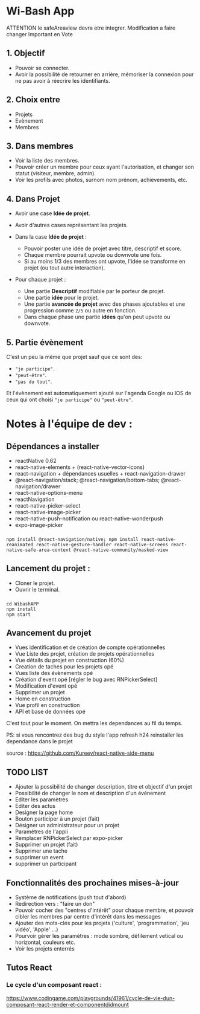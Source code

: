 # Wi-Bash App

ATTENTION le safeAreaview devra etre integrer.
Modification a faire changer Important en Vote

## 1. Objectif

-   Pouvoir se connecter.
-   Avoir la possibilité de retourner en arrière, mémoriser la connexion pour ne pas avoir à réecrire les identifiants.

## 2. Choix entre

-   Projets
-   Evènement
-   Membres

## 3. Dans membres

-   Voir la liste des membres.
-   Pouvoir créer un membre pour ceux ayant l'autorisation, et changer son statut (visiteur, membre, admin).
-   Voir les profils avec photos, surnom nom prénom, achievements, etc.

## 4. Dans Projet

-   Avoir une case **Idée de projet**.
-   Avoir d'autres cases représentant les projets.

-   Dans la case **Idée de projet** :

    -   Pouvoir poster une idée de projet avec titre, descriptif et score.
    -   Chaque membre pourrait upvote ou downvote une fois.
    -   Si au moins 1/3 des membres ont upvote, l'idée se transforme en projet (ou tout autre interaction).

-   Pour chaque projet :

    -   Une partie **Descriptif** modifiable par le porteur de projet.
    -   Une partie **idée** pour le projet.
    -   Une partie **avancée de projet** avec des phases ajoutables et une progression comme `2/5` ou autre en fonction.
    -   Dans chaque phase une partie **idées** qu'on peut upvote ou downvote.

## 5. Partie évènement

C'est un peu la même que projet sauf que ce sont des:

-   `"je participe"`.
-   `"peut-être"`.
-   `"pas du tout"`.

Et l'évènement est automatiquement ajouté sur l'agenda Google ou IOS de ceux qui ont choisi `"je participe"` ou `"peut-être"`.

# Notes à l'équipe de dev :

## Dépendances a installer

-   reactNative 0.62
-   react-native-elements + (react-native-vector-icons)
-   react-navigation + dépendances usuelles + react-navigation-drawer
-   @react-navigation/stack; @react-navigation/bottom-tabs; @react-navigation/drawer
-   react-native-options-menu
-   reactNavigation
-   react-native-picker-select
-   react-native-image-picker
-   react-native-push-notification ou react-native-wonderpush
-   expo-image-picker

###

    npm install @react-navigation/native; npm install react-native-reanimated react-native-gesture-handler react-native-screens react-native-safe-area-context @react-native-community/masked-view

## Lancement du projet :

-   Cloner le projet.
-   Ouvrir le terminal.

###

    cd WibashAPP
    npm install
    npm start

## Avancement du projet
-   Vues identification et de création de compte opérationnelles
-   Vue Liste des projet, création de projets opérationnelles
-   Vue détails du projet en construction (60%)
-   Creation de taches pour les projets opé
-   Vues liste des évènements opé
-   Création d'event opé [régler le bug  avec RNPickerSelect]
-   Modification d'event opé
-   Supprimer un projet
-   Home en construction
-   Vue profil en construction
-   API et base de données opé


C'est tout pour le moment. On mettra les dependances au fil du temps.

PS: si vous rencontrez des bug du style l'app refresh h24 reinstaller les dependance dans le projet

source :
https://github.com/Kureev/react-native-side-menu

## TODO LIST
-   Ajouter la possibilité de changer description, titre et objectif d'un projet
-   Possibilité de changer le nom et description d'un événement
-   Editer les paramètres
-   Editer des actus
-   Designer la page home
-   Bouton participer à un projet (fait)
-   Désigner un administrateur pour un projet
-   Paramètres de l'appli
-   Remplacer RNPickerSelect par expo-picker
-   Supprimer un projet (fait)
-   Supprimer une tache
-   supprimer un event
-   supprimer un participant

## Fonctionnalités des prochaines mises-à-jour
-   Système de notifications (push tout d'abord)
-   Redirection vers : "faire un don"
-   Pouvoir cocher des "centres d'intérêt" pour chaque membre, et pouvoir cibler les membres par centre d'intérêt dans les messages
-   Ajouter des mots-clés pour les projets ('culture', 'programmation', 'jeu vidéo', 'Apple' ...)
-   Pourvoir gérer les paramètres : mode sombre, défilement vetical ou horizontal, couleurs etc.
-   Voir les projets enterrés


## Tutos React

### Le cycle d'un composant react :
https://www.codingame.com/playgrounds/41961/cycle-de-vie-dun-composant-react-render-et-componentdidmount